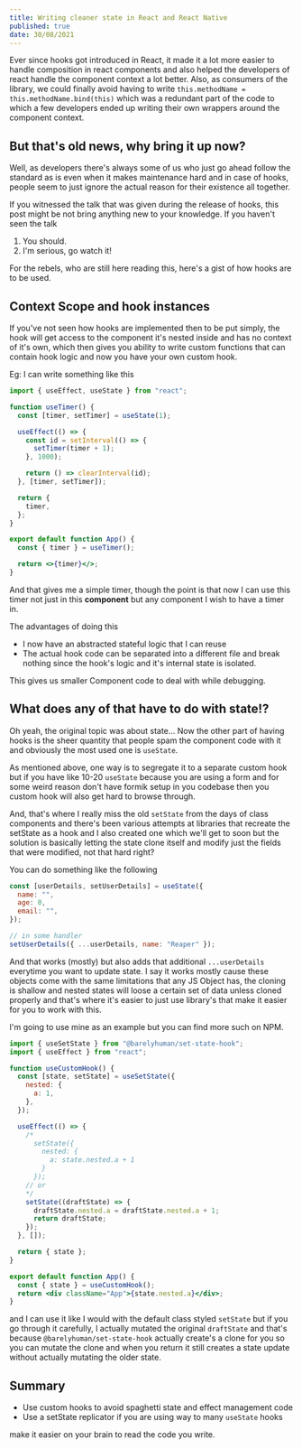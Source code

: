 ```yaml
---
title: Writing cleaner state in React and React Native
published: true
date: 30/08/2021
---
```


Ever since hooks got introduced in React, it made it a lot more easier to handle composition in react components and also helped the developers of react handle the component context a lot better. Also, as consumers of the library, we could finally avoid having to write `this.methodName = this.methodName.bind(this)` which was a redundant part of the code to which a few developers ended up writing their own wrappers around the component context.

## But that's old news, why bring it up now?

Well, as developers there's always some of us who just go ahead follow the standard as is even when it makes maintenance hard and in case of hooks, people seem to just ignore the actual reason for their existence all together.

If you witnessed the talk that was given during the release of hooks, this post might be not bring anything new to your knowledge. If you haven't seen the talk

1. You should.
2. I'm serious, go watch it!

For the rebels, who are still here reading this, here's a gist of how hooks are to be used.

## Context Scope and hook instances

If you've not seen how hooks are implemented then to be put simply, the hook will get access to the component it's nested inside and has no context of it's own, which then gives you ability to write custom functions that can contain hook logic and now you have your own custom hook.

Eg: I can write something like this

```jsx
import { useEffect, useState } from "react";

function useTimer() {
  const [timer, setTimer] = useState(1);

  useEffect(() => {
    const id = setInterval(() => {
      setTimer(timer + 1);
    }, 1000);

    return () => clearInterval(id);
  }, [timer, setTimer]);

  return {
    timer,
  };
}

export default function App() {
  const { timer } = useTimer();

  return <>{timer}</>;
}
```

And that gives me a simple timer, though the point is that now I can use this timer not just in this **component** but any component I wish to have a timer in.

The advantages of doing this

- I now have an abstracted stateful logic that I can reuse
- The actual hook code can be separated into a different file and break nothing since the hook's logic and it's internal state is isolated.

This gives us smaller Component code to deal with while debugging.

## What does any of that have to do with state!?

Oh yeah, the original topic was about state...
Now the other part of having hooks is the sheer quantity that people spam the component code with it and obviously the most used one is `useState`.

As mentioned above, one way is to segregate it to a separate custom hook but if you have like 10-20 `useState` because you are using a form and for some weird reason don't have formik setup in you codebase then you custom hook will also get hard to browse through.

And, that's where I really miss the old `setState` from the days of class components and there's been various attempts at libraries that recreate the setState as a hook and I also created one which we'll get to soon but the solution is basically letting the state clone itself and modify just the fields that were modified, not that hard right?

You can do something like the following

```jsx
const [userDetails, setUserDetails] = useState({
  name: "",
  age: 0,
  email: "",
});

// in some handler
setUserDetails({ ...userDetails, name: "Reaper" });
```

And that works (mostly) but also adds that additional `...userDetails` everytime you want to update state. I say it works mostly cause these objects come with the same limitations that any JS Object has, the cloning is shallow and nested states will loose a certain set of data unless cloned properly and that's where it's easier to just use library's that make it easier for you to work with this.

I'm going to use mine as an example but you can find more such on NPM.

```jsx
import { useSetState } from "@barelyhuman/set-state-hook";
import { useEffect } from "react";

function useCustomHook() {
  const [state, setState] = useSetState({
    nested: {
      a: 1,
    },
  });

  useEffect(() => {
    /* 
      setState({
        nested: {
          a: state.nested.a + 1
        }
      });
    // or 
    */
    setState((draftState) => {
      draftState.nested.a = draftState.nested.a + 1;
      return draftState;
    });
  }, []);

  return { state };
}

export default function App() {
  const { state } = useCustomHook();
  return <div className="App">{state.nested.a}</div>;
}
```

and I can use it like I would with the default class styled `setState` but if you go through it carefully, I actually mutated the original `draftState` and that's because `@barelyhuman/set-state-hook` actually create's a clone for you so you can mutate the clone and when you return it still creates a state update without actually mutating the older state.

## Summary

- Use custom hooks to avoid spaghetti state and effect management code
- Use a setState replicator if you are using way to many `useState` hooks

make it easier on your brain to read the code you write.

